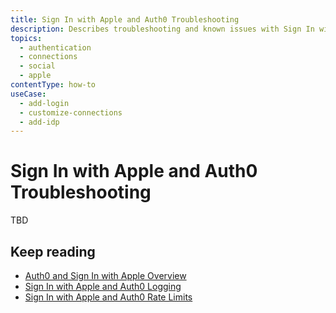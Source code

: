 ```yaml
---
title: Sign In with Apple and Auth0 Troubleshooting
description: Describes troubleshooting and known issues with Sign In with Apple connections to Auth0.
topics:
  - authentication
  - connections
  - social
  - apple
contentType: how-to
useCase:
  - add-login
  - customize-connections
  - add-idp
---
```

# Sign In with Apple and Auth0 Troubleshooting

TBD

## Keep reading

* [Auth0 and Sign In with Apple Overview](/connections/social/apple)
* [Sign In with Apple and Auth0 Logging](/connections/references/apple-native/references/siwa-logging)
* [Sign In with Apple and Auth0 Rate Limits](/connections/references/apple-native/references/siwa-rate-limits)

